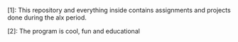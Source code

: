 [1]: This repository and everything inside contains assignments
and projects done during the alx period.

[2]: The program is cool, fun and educational
